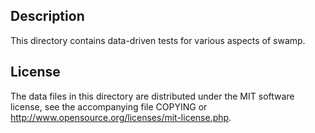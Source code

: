 Description
------------

This directory contains data-driven tests for various aspects of swamp.

License
--------

The data files in this directory are distributed under the MIT software
license, see the accompanying file COPYING or
http://www.opensource.org/licenses/mit-license.php.


